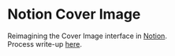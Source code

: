 # Notion Cover Image
Reimagining the Cover Image interface in <a href="http://www.notion.so" target="_blank">Notion</a>.\
Process write-up <a href="https://www.notion.so/trive/Notion-Design-Exercise-3d286fd123ed425da5e1ea676b361715" target="_blank">here</a>.
